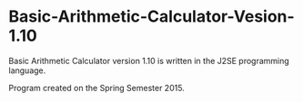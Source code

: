 
  # Basic-Arithmetic-Calculator-Vesion-1.10

Basic Arithmetic Calculator version 1.10 is written in the J2SE programming language.

Program created on the Spring Semester 2015.
